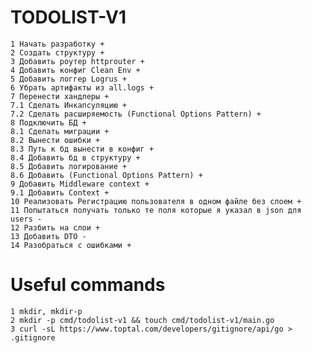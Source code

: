 # TODOLIST-V1

    1 Начать разработку +
    2 Создать структуру +
    3 Добавить роутер httprouter +
    4 Добавить конфиг Clean Env +
    5 Добавить логгер Logrus +
    6 Убрать артифакты из all.logs + 
    7 Перенести хандлеры +
    7.1 Сделать Инкапсуляцию +
    7.2 Сделать расширяемость (Functional Options Pattern) +
    8 Подключить БД +
    8.1 Сделать миграции +
    8.2 Вынести ошибки +
    8.3 Путь к бд вынести в конфиг +
    8.4 Добавить бд в структуру +
    8.5 Добавить логирование +
    8.6 Добавить (Functional Options Pattern) +
    9 Добавить Middleware context +
    9.1 Добавить Context +
    10 Реализовать Регистрацию пользователя в одном файле без слоем +
    11 Попытаться получать только те поля которые я указал в json для users -
    12 Разбить на слои +
    13 Добавить DTO -
    14 Разобраться с ошибками +


# Useful commands
    1 mkdir, mkdir-p
    2 mkdir -p cmd/todolist-v1 && touch cmd/todolist-v1/main.go
    3 curl -sL https://www.toptal.com/developers/gitignore/api/go > .gitignore


